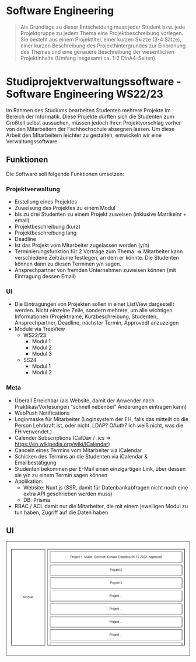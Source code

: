 # Software Engineering

> Als Grundlage zu dieser Entscheidung muss jeder Student bzw. jede Projektgruppe zu jedem Thema eine
> Projektbeschreibung vorlegen. Sie besteht aus einem Projekttitel, einer kurzen Skizze (3-4 Sätze), einer
> kurzen Beschreibung des Projekthintergrundes zur Einordnung des Themas und eine genauere
> Beschreibung der wesentlichen Projektinhalte (Umfang insgesamt ca. 1-2 DinA4-Seiten).

# Studiprojektverwaltungssoftware - Software Engineering WS22/23

Im Rahmen des Studiums bearbeiten Studenten mehrere Projekte im Bereich der Informatik. Diese Projekte dürften sich die Studenten zum Großteil selbst aussuchen, müssen jedoch Ihren Projektvorschlag vorher von den Mitarbeitern der Fachhochschule absegnen lassen. Um diese Arbeit den Mitarbeitern leichter zu gestalten, entwickeln wir eine Verwaltungssoftware.

## Funktionen

Die Software soll folgende Funktionen umsetzen:


### Projektverwaltung
- Erstellung eines Projektes
- Zuweisung des Projektes zu einem Modul
- bis zu drei Studenten zu einem Projekt zuweisen (inklusive Matrikelnr + email)
- Projektbeschreibung (kurz)
- Projektbeschreibung lang
- Deadline
- Ist das Projekt vom Mitarbeiter zugelassen worden (y/n)
- Terminierungsfunktion für 2 Vorträge zum Thema. => Mitarbeiter kann verschiedene Zeiträume festlegen, an dem er könnte. Die Studenten können dann zu diesen Terminen y/n sagen.
- Ansprechpartner von fremden Unternehmen zuweisen können (mit Eintragung dessen Email)


### UI
- Die Eintragungen von Projekten sollen in einer ListView dargestellt werden. Nicht einzelne Zeile, sondern mehrere, um alle wichtigen Informationen (Projektname, Kurzbeschreibung, Studenten, Ansprechpartner, Deadline, nächster Termin, Approved) anzuzeigen
- Module via TreeView
    + WS22/23
      + Modul 1
      + Modul 2
      + Modul 3
    + SS24
      + Modul 1
      + Modul 2

### Meta
- Überall Erreichbar (als Website, damit der Anwender nach Praktikas/Vorlesungen "schnell nebenbei" Änderungen eintragen kann)
- WebPush Notifications
- Loginmaske für Mitarbeiter (Loginsystem der FH, falls das mitteilt ob die Person Lehrkraft ist, oder nicht. LDAP? OAuth? Ich weiß nicht, was die FH verwendet.)
- Calender Subscriptions (CalDav / .ics => https://en.wikipedia.org/wiki/ICalendar)
- Canceln eines Termins vom Mitarbeiter via iCalendar
- Schicken des Termins an die Studenten via iCalendar & Emailbestätigung
- Studenten bekommen per E-Mail einen einzigartigen Link, über dessen sie y/n zu einem Termin sagen können
- Applikation:
  - Website: Nuxt.js (SSR, damit für Datenbankabfragen nicht noch eine extra API geschrieben werden muss)
  - DB: Prisma 
- RBAC / ACL damit nur die Mitarbeiter, die mit einem jeweiligen Modul zu tun haben, Zugriff auf die Daten haben


## UI

![UI](dia.png)